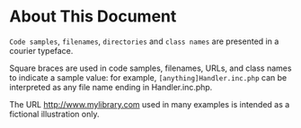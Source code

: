 # About This Document

``Code samples``, ``filenames``, ``directories`` and ``class names`` are presented in a courier typeface.

Square braces are used in code samples, filenames, URLs, and class names to indicate a sample value: for example, ``[anything]Handler.inc.php`` can be interpreted as any file name ending in Handler.inc.php.

The URL http://www.mylibrary.com used in many examples is intended as a fictional illustration only.
